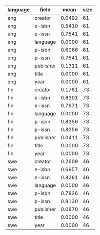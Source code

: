 | language   | field     |   mean |   size |
|------------|-----------|--------|--------|
| eng        | creator   | 0.0492 |     61 |
| eng        | e-isbn    | 0.5410 |     61 |
| eng        | e-issn    | 0.7541 |     61 |
| eng        | language  | 0.0000 |     61 |
| eng        | p-isbn    | 0.6066 |     61 |
| eng        | p-issn    | 0.7541 |     61 |
| eng        | publisher | 0.1311 |     61 |
| eng        | title     | 0.0000 |     61 |
| eng        | year      | 0.0000 |     61 |
| fin        | creator   | 0.1781 |     73 |
| fin        | e-isbn    | 0.6301 |     73 |
| fin        | e-issn    | 0.7671 |     73 |
| fin        | language  | 0.0000 |     73 |
| fin        | p-isbn    | 0.8356 |     73 |
| fin        | p-issn    | 0.8356 |     73 |
| fin        | publisher | 0.0411 |     73 |
| fin        | title     | 0.0000 |     73 |
| fin        | year      | 0.0000 |     73 |
| swe        | creator   | 0.2609 |     46 |
| swe        | e-isbn    | 0.6957 |     46 |
| swe        | e-issn    | 0.8261 |     46 |
| swe        | language  | 0.0000 |     46 |
| swe        | p-isbn    | 0.7826 |     46 |
| swe        | p-issn    | 0.9130 |     46 |
| swe        | publisher | 0.0870 |     46 |
| swe        | title     | 0.0000 |     46 |
| swe        | year      | 0.0000 |     46 |
